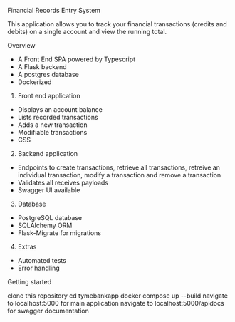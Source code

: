 Financial Records Entry System 

This application allows you to track your financial transactions (credits and debits) on a single account and view the running total.

Overview

- A Front End SPA powered by Typescript
- A Flask backend 
- A postgres database
- Dockerized

1. Front end application

- Displays an account balance
- Lists recorded transactions
- Adds a new transaction
- Modifiable transactions
- CSS

2. Backend application

- Endpoints to create transactions, retrieve all transactions, retreive an individual transaction, modify a transaction and remove a transaction
- Validates all receives payloads
- Swagger UI available

3. Database

- PostgreSQL database
- SQLAlchemy ORM
- Flask-Migrate for migrations

4. Extras

- Automated tests
- Error handling

Getting started

clone this repository
cd tymebankapp
docker compose up --build
navigate to localhost:5000 for main application
navigate to localhost:5000/apidocs for swagger documentation

